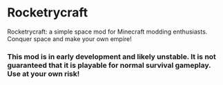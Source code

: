 # Rocketrycraft
Rocketrycraft: a simple space mod for Minecraft modding enthusiasts. Conquer space and make your own empire!

### This mod is in early development and likely unstable. It is not guaranteed that it is playable for normal survival gameplay. Use at your own risk!
